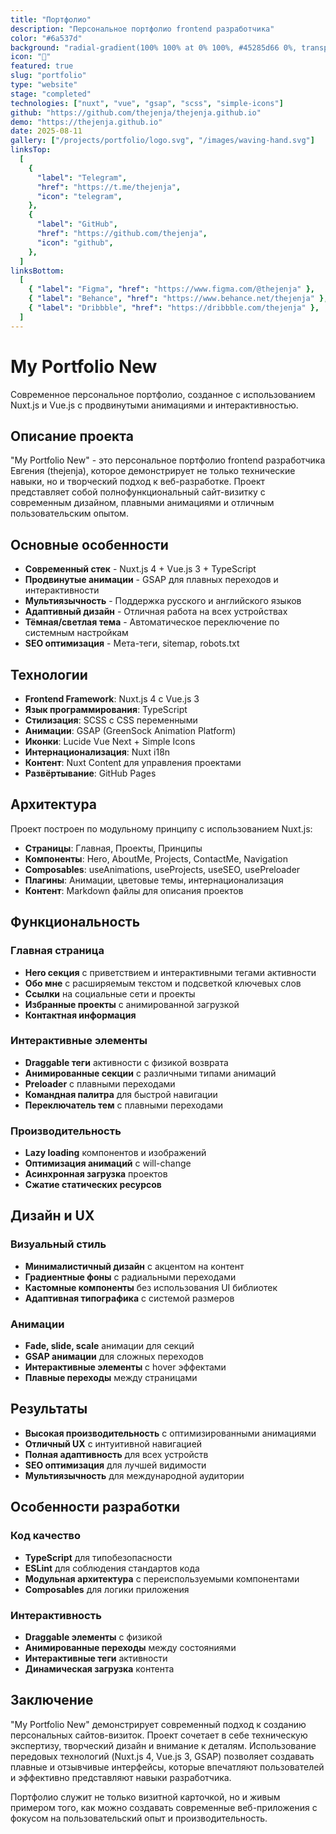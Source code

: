 ```yaml
---
title: "Портфолио"
description: "Персональное портфолио frontend разработчика"
color: "#6a537d"
background: "radial-gradient(100% 100% at 0% 100%, #45285d66 0%, transparent 100%), radial-gradient(100% 100% at 100% 0, #5c2d3a66 0%, transparent 100%), var(--bg-quaternary)"
icon: "🎨"
featured: true
slug: "portfolio"
type: "website"
stage: "completed"
technologies: ["nuxt", "vue", "gsap", "scss", "simple-icons"]
github: "https://github.com/thejenja/thejenja.github.io"
demo: "https://thejenja.github.io"
date: 2025-08-11
gallery: ["/projects/portfolio/logo.svg", "/images/waving-hand.svg"]
linksTop:
  [
    {
      "label": "Telegram",
      "href": "https://t.me/thejenja",
      "icon": "telegram",
    },
    {
      "label": "GitHub",
      "href": "https://github.com/thejenja",
      "icon": "github",
    },
  ]
linksBottom:
  [
    { "label": "Figma", "href": "https://www.figma.com/@thejenja" },
    { "label": "Behance", "href": "https://www.behance.net/thejenja" },
    { "label": "Dribbble", "href": "https://dribbble.com/thejenja" },
  ]
---
```


# My Portfolio New

Современное персональное портфолио, созданное с использованием Nuxt.js и Vue.js с продвинутыми анимациями и интерактивностью.

## Описание проекта

"My Portfolio New" - это персональное портфолио frontend разработчика Евгения (thejenja), которое демонстрирует не только технические навыки, но и творческий подход к веб-разработке. Проект представляет собой полнофункциональный сайт-визитку с современным дизайном, плавными анимациями и отличным пользовательским опытом.

## Основные особенности

- **Современный стек** - Nuxt.js 4 + Vue.js 3 + TypeScript
- **Продвинутые анимации** - GSAP для плавных переходов и интерактивности
- **Мультиязычность** - Поддержка русского и английского языков
- **Адаптивный дизайн** - Отличная работа на всех устройствах
- **Тёмная/светлая тема** - Автоматическое переключение по системным настройкам
- **SEO оптимизация** - Мета-теги, sitemap, robots.txt

## Технологии

- **Frontend Framework**: Nuxt.js 4 с Vue.js 3
- **Язык программирования**: TypeScript
- **Стилизация**: SCSS с CSS переменными
- **Анимации**: GSAP (GreenSock Animation Platform)
- **Иконки**: Lucide Vue Next + Simple Icons
- **Интернационализация**: Nuxt i18n
- **Контент**: Nuxt Content для управления проектами
- **Развёртывание**: GitHub Pages

## Архитектура

Проект построен по модульному принципу с использованием Nuxt.js:

- **Страницы**: Главная, Проекты, Принципы
- **Компоненты**: Hero, AboutMe, Projects, ContactMe, Navigation
- **Composables**: useAnimations, useProjects, useSEO, usePreloader
- **Плагины**: Анимации, цветовые темы, интернационализация
- **Контент**: Markdown файлы для описания проектов

## Функциональность

### Главная страница

- **Hero секция** с приветствием и интерактивными тегами активности
- **Обо мне** с расширяемым текстом и подсветкой ключевых слов
- **Ссылки** на социальные сети и проекты
- **Избранные проекты** с анимированной загрузкой
- **Контактная информация**

### Интерактивные элементы

- **Draggable теги** активности с физикой возврата
- **Анимированные секции** с различными типами анимаций
- **Preloader** с плавными переходами
- **Командная палитра** для быстрой навигации
- **Переключатель тем** с плавными переходами

### Производительность

- **Lazy loading** компонентов и изображений
- **Оптимизация анимаций** с will-change
- **Асинхронная загрузка** проектов
- **Сжатие статических ресурсов**

## Дизайн и UX

### Визуальный стиль

- **Минималистичный дизайн** с акцентом на контент
- **Градиентные фоны** с радиальными переходами
- **Кастомные компоненты** без использования UI библиотек
- **Адаптивная типографика** с системой размеров

### Анимации

- **Fade, slide, scale** анимации для секций
- **GSAP анимации** для сложных переходов
- **Интерактивные элементы** с hover эффектами
- **Плавные переходы** между страницами

## Результаты

- **Высокая производительность** с оптимизированными анимациями
- **Отличный UX** с интуитивной навигацией
- **Полная адаптивность** для всех устройств
- **SEO оптимизация** для лучшей видимости
- **Мультиязычность** для международной аудитории

## Особенности разработки

### Код качество

- **TypeScript** для типобезопасности
- **ESLint** для соблюдения стандартов кода
- **Модульная архитектура** с переиспользуемыми компонентами
- **Composables** для логики приложения

### Интерактивность

- **Draggable элементы** с физикой
- **Анимированные переходы** между состояниями
- **Интерактивные теги** активности
- **Динамическая загрузка** контента

## Заключение

"My Portfolio New" демонстрирует современный подход к созданию персональных сайтов-визиток. Проект сочетает в себе техническую экспертизу, творческий дизайн и внимание к деталям. Использование передовых технологий (Nuxt.js 4, Vue.js 3, GSAP) позволяет создавать плавные и отзывчивые интерфейсы, которые впечатляют пользователей и эффективно представляют навыки разработчика.

Портфолио служит не только визитной карточкой, но и живым примером того, как можно создавать современные веб-приложения с фокусом на пользовательский опыт и производительность.
